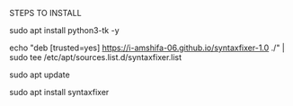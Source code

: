STEPS TO INSTALL

sudo apt install python3-tk -y

echo "deb [trusted=yes] https://i-amshifa-06.github.io/syntaxfixer-1.0 ./" | sudo tee /etc/apt/sources.list.d/syntaxfixer.list

sudo apt update

sudo apt install syntaxfixer

